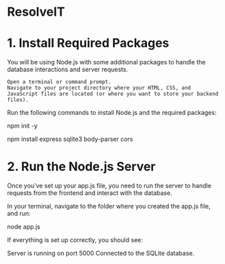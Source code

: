 # ResolveIT

# 1. Install Required Packages

You will be using Node.js with some additional packages to handle the database interactions and server requests.

    Open a terminal or command prompt.
    Navigate to your project directory where your HTML, CSS, and JavaScript files are located (or where you want to store your backend files).

Run the following commands to install Node.js and the required packages:

npm init -y

npm install express sqlite3 body-parser cors

# 2. Run the Node.js Server

Once you’ve set up your app.js file, you need to run the server to handle requests from the frontend and interact with the database.

In your terminal, navigate to the folder where you created the app.js file, and run:

node app.js

If everything is set up correctly, you should see:

Server is running on port 5000
Connected to the SQLite database.
